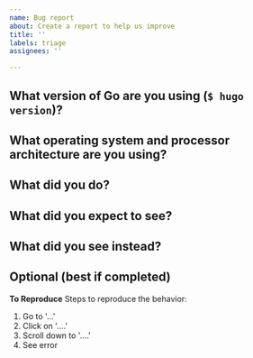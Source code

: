 ```yaml
---
name: Bug report
about: Create a report to help us improve
title: ''
labels: triage
assignees: ''

---
```


## What version of Go are you using (`$ hugo version`)?

## What operating system and processor architecture are you using?

## What did you do?

## What did you expect to see?

## What did you see instead?

## Optional (best if completed)

**To Reproduce**
Steps to reproduce the behavior:
1. Go to '...'
2. Click on '....'
3. Scroll down to '....'
4. See error

